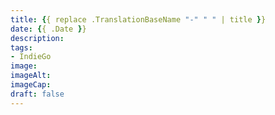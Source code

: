 ```yaml
---
title: {{ replace .TranslationBaseName "-" " " | title }}
date: {{ .Date }}
description: 
tags: 
- IndieGo
image: 
imageAlt:  
imageCap: 
draft: false
---
```


